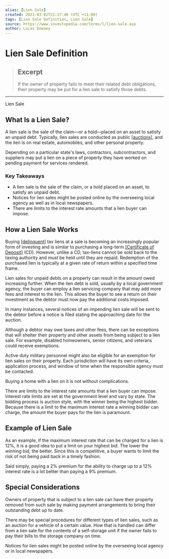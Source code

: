 ```yaml
---
alias: [Lien Sale]
created: 2021-03-02T21:17:40 (UTC +11:00)
tags: [Lien Sale Definition, Lien Sale]
source: https://www.investopedia.com/terms/l/lien-sale.asp
author: Lucas Downey
---
```


# Lien Sale Definition

> ## Excerpt
> If the owner of property fails to meet their related debt obligations, their property may be put for a lien sale to satisfy those debts.

---

Lien Sale
## What Is a Lien Sale?

A lien sale is the sale of the claim—or a hold—placed on an asset to satisfy an unpaid debt. Typically, lien sales are conducted as public [[auctions]](https://www.investopedia.com/terms/a/auction.asp), and the lien is on real estate, automobiles, and other personal property.

Depending on a particular state's laws, contractors, subcontractors, and suppliers may put a lien on a piece of property they have worked on pending payment for services rendered.

### Key Takeaways

-   A lien sale is the sale of the claim, or a hold placed on an asset, to satisfy an unpaid debt.
-   Notices for lien sales might be posted online by the overseeing local agency as well as in local newspapers.
-   There are limits to the interest rate amounts that a lien buyer can impose.

## How a Lien Sale Works

Buying [[delinquent]](https://www.investopedia.com/terms/d/delinquent.asp) tax liens at a sale is becoming an increasingly popular form of investing and is similar to purchasing a long-term [[Certificate of Deposit]](https://www.investopedia.com/terms/c/certificateofdeposit.asp) (CD). However, unlike a CD, tax-liens cannot be sold back to the taxing authority and must be held until they are repaid. Redemption of the purchased lien is typically at a given rate of return within a specified time frame.

Lien sales for unpaid debts on a property can result in the amount owed increasing further. When the lien debt is sold, usually by a local government agency, the buyer can employ a lien servicing company that may add more fees and interest to the lien. This allows the buyer to see a return on their investment as the debtor must now pay the additional costs imposed.

In many instances, several notices of an impending lien sale will be sent to the debtor before a notice is filed stating the approaching date for the auction.

Although a debtor may owe taxes and other fees, there can be exceptions that will shelter their property and other assets from being subject to a lien sale. For example, disabled homeowners, senior citizens, and veterans could receive exemptions.

Active duty military personnel might also be eligible for an exemption for lien sales on their property. Each jurisdiction will have its own criteria, application process, and window of time when the responsible agency must be contacted.

Buying a home with a lien on it is not without complications.

There are limits to the interest rate amounts that a lien buyer can impose. Interest rate limits are set at the government level and vary by state. The bidding process is auction style, with the winner being the highest bidder. Because there is a limit to the maximum interest rate a winning bidder can charge, the amount the buyer pays for the lien is paramount.

## Example of Lien Sale

As an example, if the maximum interest rate that can be charged for a lien is 12%, it is a good idea to put a limit on your highest bid. The lower the winning bid, the better. Since this is competitive, a buyer wants to limit the risk of not being paid back in a timely fashion.

Said simply, paying a 2% premium for the ability to charge up to a 12% interest rate is a lot better than paying a 9% premium.

## Special Considerations

Owners of property that is subject to a lien sale can have their property removed from such sale by making payment arrangements to bring their outstanding debt up to date.

There may be special procedures for different types of lien sales, such as an auction for a vehicle of a certain value. How that is handled can differ from a lien sale for the contents of a self-storage unit if the owner fails to pay their bills to the storage company on time.

Notices for lien sales might be posted online by the overseeing local agency or in local newspapers.
